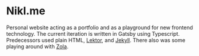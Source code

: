 # Nikl.me

Personal website acting as a portfolio and as a playground for new frontend technology. The current iteration is written in Gatsby using Typescript. Predecessors used plain HTML, [Lektor](https://www.getlektor.com/), and [Jekyll](https://jekyllrb.com/). There also was some playing around with [Zola](https://github.com/getzola/zola).
